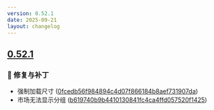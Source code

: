 ```yaml
---
version: 0.52.1
date: 2025-09-21
layout: changelog
---
```

## [0.52.1](#0.52.1)
### 🐛 修复与补丁

- 强制加载尺寸 ([0fcedb56f984894c4d07f866184b8aef731907da](https://github.com/Voxelum/x-minecraft-launcher/commit/0fcedb56f984894c4d07f866184b8aef731907da))
- 市场无法显示分组 ([b619740b9b4410130841fc4ca4ffd057520f1425](https://github.com/Voxelum/x-minecraft-launcher/commit/b619740b9b4410130841fc4ca4ffd057520f1425))